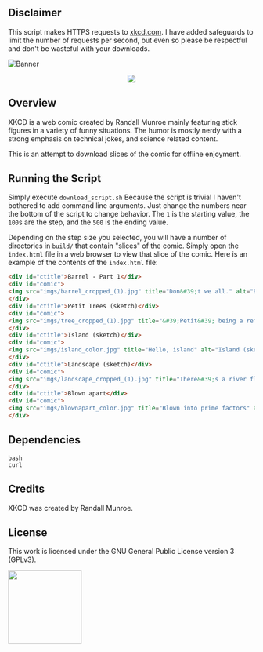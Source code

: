 ## Disclaimer

This script makes HTTPS requests to [xkcd.com](https://xkcd.com). I have added
safeguards to limit the number of requests per second, but even so please be
respectful and don't be wasteful with your downloads.

![Banner](https://s-christy.com/status-banner-service/xkcd-web-scraper/banner-slim.svg)

<p align="center">
  <img src="https://imgs.xkcd.com/comics/sandwich.png"/>
</p>

## Overview

XKCD is a web comic created by Randall Munroe mainly featuring stick figures in
a variety of funny situations. The humor is mostly nerdy with a strong emphasis
on technical jokes, and science related content.

This is an attempt to download slices of the comic for offline enjoyment.

## Running the Script

Simply execute `download_script.sh` Because the script is trivial I haven't
bothered to add command line arguments. Just change the numbers near the bottom
of the script to change behavior. The `1` is the starting value, the `100`s are
the step, and the `500` is the ending value.

Depending on the step size you selected, you will have a number of directories
in `build/` that contain "slices" of the comic. Simply open the `index.html`
file in a web browser to view that slice of the comic. Here is an example of
the contents of the `index.html` file:

```html
<div id="ctitle">Barrel - Part 1</div>
<div id="comic">
<img src="imgs/barrel_cropped_(1).jpg" title="Don&#39;t we all." alt="Barrel - Part 1"  style="image-orientation:none" />
</div>
<div id="ctitle">Petit Trees (sketch)</div>
<div id="comic">
<img src="imgs/tree_cropped_(1).jpg" title="&#39;Petit&#39; being a reference to Le Petit Prince, which I only thought about halfway through the sketch" alt="Petit Trees (sketch)"  style="image-orientation:none" />
</div>
<div id="ctitle">Island (sketch)</div>
<div id="comic">
<img src="imgs/island_color.jpg" title="Hello, island" alt="Island (sketch)"  style="image-orientation:none" />
</div>
<div id="ctitle">Landscape (sketch)</div>
<div id="comic">
<img src="imgs/landscape_cropped_(1).jpg" title="There&#39;s a river flowing through the ocean" alt="Landscape (sketch)"  style="image-orientation:none" />
</div>
<div id="ctitle">Blown apart</div>
<div id="comic">
<img src="imgs/blownapart_color.jpg" title="Blown into prime factors" alt="Blown apart"  style="image-orientation:none" />
</div>
```

## Dependencies

```
bash
curl
```

## Credits

XKCD was created by Randall Munroe.

## License

This work is licensed under the GNU General Public License version 3 (GPLv3).

[<img src="https://s-christy.com/status-banner-service/GPLv3_Logo.svg" width="150" />](https://www.gnu.org/licenses/gpl-3.0.en.html)
